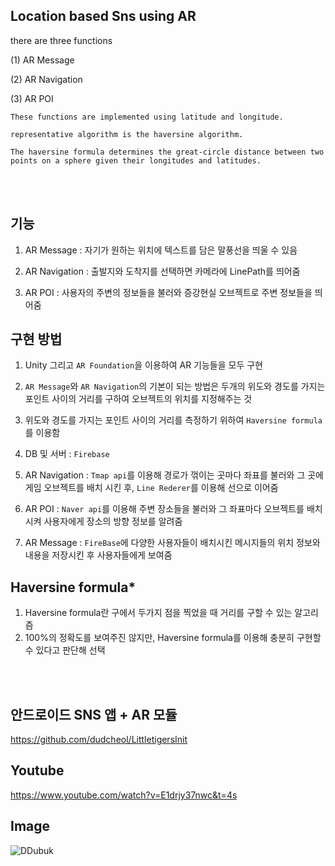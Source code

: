 Location based Sns using AR 
------------------------------------
there are three functions

(1) AR Message 

(2) AR Navigation

(3) AR POI
```
These functions are implemented using latitude and longitude. 

representative algorithm is the haversine algorithm. 

The haversine formula determines the great-circle distance between two points on a sphere given their longitudes and latitudes.
```
<br/>
<br/>

기능
-------------------------------------
1. AR Message : 자기가 원하는 위치에 텍스트를 담은 말풍선을 띄울 수 있음

2. AR Navigation : 출발지와 도착지를 선택하면 카메라에 LinePath를 띄어줌

3. AR POI : 사용자의 주변의 정보들을 불러와 증강현실 오브젝트로 주변 정보들을 띄어줌 

구현 방법
-------------------------------------
1. Unity 그리고 `AR Foundation`을 이용하여 AR 기능들을 모두 구현 

2. `AR Message`와 `AR Navigation`의 기본이 되는 방법은 두개의 위도와 경도를 가지는 포인트 사이의 거리를 구하여 오브젝트의 위치를 지정해주는 것

3. 위도와 경도를 가지는 포인트 사이의 거리를 측정하기 위하여 `Haversine formula`를 이용함 

4. DB 및 서버 : `Firebase`

5. AR Navigation : `Tmap api`를 이용해 경로가 꺾이는 곳마다 좌표를 불러와 그 곳에 게임 오브젝트를 배치 시킨 후, `Line Rederer`를 이용해 선으로 이어줌

6. AR POI : `Naver api`를 이용해 주변 장소들을 불러와 그 좌표마다 오브젝트를 배치 시켜 사용자에게 장소의 방향 정보를 알려줌

7. AR Message : `FireBase`에 다양한 사용자들이 배치시킨 메시지들의 위치 정보와 내용을 저장시킨 후 사용자들에게 보여줌


Haversine formula*
-------------------------------------
1. Haversine formula란 구에서 두가지 점을 찍었을 때 거리를 구할 수 있는 알고리즘  
2. 100%의 정확도를 보여주진 않지만, Haversine formula를 이용해 충분히 구현할 수 있다고 판단해 선택

<br/>
<br/>

안드로이드 SNS 앱 + AR 모듈 
-------------------------------------
https://github.com/dudcheol/LittletigersInit

Youtube 
-------------------------------------
https://www.youtube.com/watch?v=E1drjy37nwc&t=4s

Image
-------------------------------------
![DDubuk](https://user-images.githubusercontent.com/44944031/87563447-2e5a1280-c6fa-11ea-9b57-a4d0c108d616.png)



